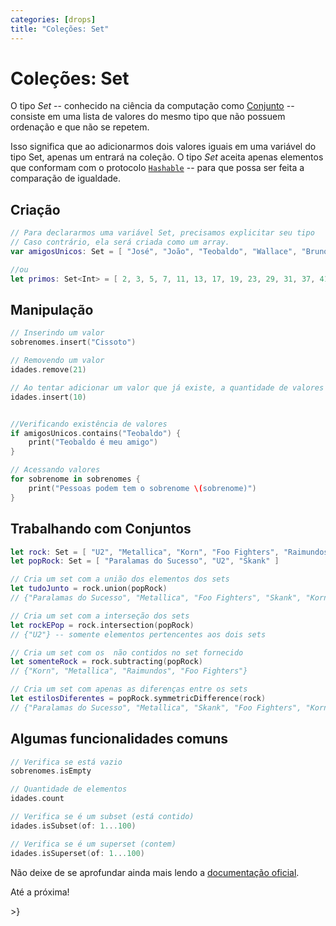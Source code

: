 ```yaml
---
categories: [drops]
title: "Coleções: Set"
---
```


# Coleções: Set
O tipo _Set_ -- conhecido na ciência da computação como [Conjunto][wiki-set] -- consiste em uma lista de valores do mesmo tipo que não possuem ordenação e que não se repetem.

Isso significa que ao adicionarmos dois valores iguais em uma variável do tipo Set, apenas um entrará na coleção. O tipo _Set_ aceita apenas elementos que conformam com o protocolo [`Hashable`][doc-hashable] -- para que possa ser feita a comparação de igualdade.

## Criação
```swift
// Para declararmos uma variável Set, precisamos explicitar seu tipo
// Caso contrário, ela será criada como um array.
var amigosUnicos: Set = [ "José", "João", "Teobaldo", "Wallace", "Bruno" ]

//ou
let primos: Set<Int> = [ 2, 3, 5, 7, 11, 13, 17, 19, 23, 29, 31, 37, 41, 43, 47 ]
```

## Manipulação
```swift
// Inserindo um valor
sobrenomes.insert("Cissoto")

// Removendo um valor
idades.remove(21)

// Ao tentar adicionar um valor que já existe, a quantidade de valores se mantém
idades.insert(10)


//Verificando existência de valores
if amigosUnicos.contains("Teobaldo") {
    print("Teobaldo é meu amigo")
}

// Acessando valores
for sobrenome in sobrenomes {
    print("Pessoas podem tem o sobrenome \(sobrenome)")
}
```

## Trabalhando com Conjuntos
```swift
let rock: Set = [ "U2", "Metallica", "Korn", "Foo Fighters", "Raimundos" ]
let popRock: Set = [ "Paralamas do Sucesso", "U2", "Skank" ]

// Cria um set com a união dos elementos dos sets
let tudoJunto = rock.union(popRock)
// {"Paralamas do Sucesso", "Metallica", "Foo Fighters", "Skank", "Korn", "Raimundos", "U2"}

// Cria um set com a interseção dos sets
let rockEPop = rock.intersection(popRock)
// {"U2"} -- somente elementos pertencentes aos dois sets

// Cria um set com os  não contidos no set fornecido
let somenteRock = rock.subtracting(popRock)
// {"Korn", "Metallica", "Raimundos", "Foo Fighters"}

// Cria um set com apenas as diferenças entre os sets
let estilosDiferentes = popRock.symmetricDifference(rock)
// {"Paralamas do Sucesso", "Metallica", "Skank", "Foo Fighters", "Korn", "Raimundos"}
```

## Algumas funcionalidades comuns
```swift
// Verifica se está vazio
sobrenomes.isEmpty

// Quantidade de elementos
idades.count

// Verifica se é um subset (está contido)
idades.isSubset(of: 1...100)

// Verifica se é um superset (contem)
idades.isSuperset(of: 1...100)
```

Não deixe de se aprofundar ainda mais lendo a [documentação oficial][doc-set].

Até a próxima!

\>}

[wiki-set]: https://pt.wikipedia.org/wiki/Conjunto_(tipo_de_dado_abstrato)
[doc-hashable]: https://developer.apple.com/documentation/swift/hashable
[doc-set]: https://developer.apple.com/documentation/swift/set
